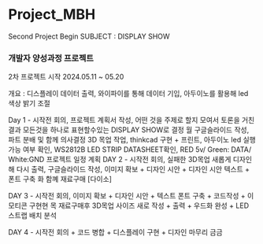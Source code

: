 # Project_MBH
Second Project Begin
SUBJECT : DISPLAY SHOW

### 개발자 양성과정 프로젝트
2차 프로젝트 시작 2024.05.11 ~ 05.20

개요 : 디스플레이 데이터 출력, 와이파이를 통해 데이터 기입, 아두이노를 활용해 led 색상 밝기 조절

Day 1 - 시작전 회의, 프로젝트 계획서 작성, 어떤 것을 주제로 할지 모여서 토론을 거친 결과 모든것을 하나로 표현할수있는 DISPLAY SHOW로 결정
  월    구글슬라이드 작성, 파트 분배 및 함께 의사결정
        3D 목업 작업, thinkcad 구현 + 프린트, 아두이노 led 실행가능 여부 확인, WS2812B LED STRIP DATASHEET확인, RED 5v/ Green: DATA/ White:GND
        프로젝트 일정 계획
DAY 2 - 시작전 회의, 실패한 3D목업 새롭게 디자인해 다시 출력, 구글슬라이드 작성, 이미지 확보 + 디자인 시안 + 디자인 시안 텍스트 + 폰트 구축
  화    함꼐 재료구매 [다이소]

DAY 3 - 시작전 회의, 이미지 확보 + 디자인 시안 + 텍스트 폰트 구축 + 코드작성 + 이모티콘 구현현
  목    재료구매후 3D목업 사이즈 새로 작성 + 출력 + 우드화 완성 + LED 스트랩 배치 분석

DAY 4 - 시작전 회의 + 코드 병합 + 디스플레이 구현 + 디자인 마무리
  금금